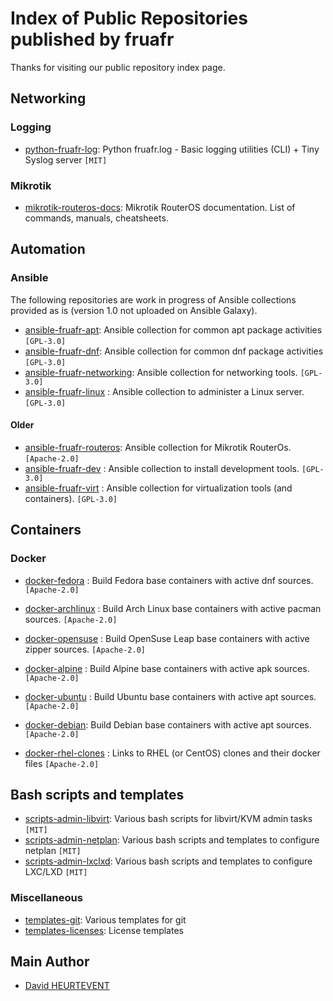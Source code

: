 # Index of Public Repositories published by fruafr

Thanks for visiting our public repository index page.

## Networking

### Logging
- [python-fruafr-log](https://github.com/fruafr/python-fruafr-log): Python fruafr.log - Basic logging utilities (CLI) + Tiny Syslog server `[MIT]`

### Mikrotik
- [mikrotik-routeros-docs](https://github.com/fruafr/mikrotik-routeros-docs): Mikrotik RouterOS documentation. List of commands, manuals, cheatsheets.

## Automation
### Ansible 
The following repositories are work in progress of Ansible collections provided as is (version 1.0 not uploaded on Ansible Galaxy).
- [ansible-fruafr-apt](https://github.com/fruafr/ansible-fruafr-apt): Ansible collection for common apt package activities `[GPL-3.0]`
- [ansible-fruafr-dnf](https://github.com/fruafr/ansible-fruafr-dnf): Ansible collection for common dnf package activities `[GPL-3.0]`
- [ansible-fruafr-networking](https://github.com/fruafr/ansible-fruafr-networking): Ansible collection for networking tools. `[GPL-3.0]`
- [ansible-fruafr-linux](https://github.com/fruafr/ansible-fruafr-linux) : Ansible collection to administer a Linux server. `[GPL-3.0]` 

#### Older
- [ansible-fruafr-routeros](https://github.com/fruafr/ansible-fruafr-routeros): Ansible collection for Mikrotik RouterOs.`[Apache-2.0]`
- [ansible-fruafr-dev](https://github.com/fruafr/ansible-fruafr-dev) : Ansible collection to install development tools. `[GPL-3.0]`
- [ansible-fruafr-virt](https://github.com/fruafr/ansible-fruafr-virt) : Ansible collection for virtualization tools (and containers).  `[GPL-3.0]`

## Containers
### Docker
- [docker-fedora](https://github.com/fruafr/docker-fedora) : Build Fedora base containers with active dnf sources. `[Apache-2.0]`
- [docker-archlinux](https://github.com/fruafr/docker-archlinux) : Build Arch Linux base containers with active pacman sources. `[Apache-2.0]`
- [docker-opensuse](https://github.com/fruafr/docker-opensuse) : Build OpenSuse Leap base containers with active zipper sources. `[Apache-2.0]`
- [docker-alpine](https://github.com/fruafr/docker-alpine) : Build Alpine base containers with active apk sources. `[Apache-2.0]`
- [docker-ubuntu](https://github.com/fruafr/docker-ubuntu) : Build Ubuntu base containers with active apt sources.  `[Apache-2.0]`
- [docker-debian](https://github.com/fruafr/docker-debian): Build Debian base containers with active apt sources.  `[Apache-2.0]`

- [docker-rhel-clones](docker-rhel-clones) : Links to RHEL (or CentOS) clones and their docker files `[Apache-2.0]`

## Bash scripts and templates
- [scripts-admin-libvirt](https://github.com/fruafr/scripts-admin-libvirt): Various bash scripts for libvirt/KVM admin tasks `[MIT]`
- [scripts-admin-netplan](https://github.com/fruafr/scripts-admin-netplan): Various bash scripts and templates to configure netplan `[MIT]`
- [scripts-admin-lxclxd](https://github.com/fruafr/scripts-admin-lxclxd): Various bash scripts and templates to configure LXC/LXD `[MIT]`

### Miscellaneous
- [templates-git](https://github.com/fruafr/templates-git): Various templates for git
- [templates-licenses](https://github.com/fruafr/templates-licenses): License templates

## Main Author
- [David HEURTEVENT](https://github.com/dheurtev)
